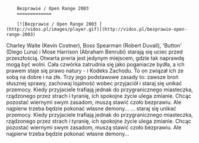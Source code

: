 
        Bezprawie / Open Range 2003 
        =============
        
        [![Bezprawie / Open Range 2003 ](http://vidos.pl/images/player.gif)](http://vidos.pl/bezprawie-open-range-2003)
        
        
 Charley Waite (Kevin Costner), Boss Spearman (Robert Duvall), 'Button' (Diego Luna) i Mose Harrison (Abraham Benrubi) starają się uciec przed przeszłością. Otwarta preria jest jedynym miejscem, gdzie tak naprawdę mogą być wolni. Cała czwórka zatrudnia się jako poganiacze bydła, a ich prawem staje się prawo natury - i Kodeks Zachodu. To on związał ich ze sobą na dobre i na złe. Trzy jego podstawowe zasady to: zawsze broń słusznej sprawy, zachowaj lojalność wobec przyjaciół i staraj się unikać przemocy. Kiedy przyjaciele trafiają jednak do przygranicznego miasteczka, rządzonego przez strach i tyranię, ich spokojne życie ulega zmianie. Chcąc pozostać wiernymi swym zasadom, muszą stawić czoło bezprawiu. Ale najpierw trzeba będzie pokonać własne demony...  ... staraj się unikać przemocy. Kiedy przyjaciele trafiają jednak do przygranicznego miasteczka, rządzonego przez strach i tyranię, ich spokojne życie ulega zmianie. Chcąc pozostać wiernymi swym zasadom, muszą stawić czoło bezprawiu. Ale najpierw trzeba będzie pokonać własne demony...
    